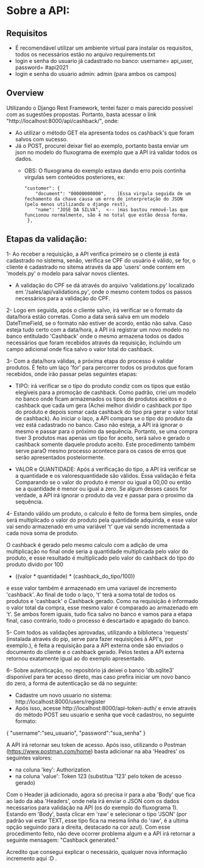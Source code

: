 # Sobre a API:

## Requisitos

- É recomendável utilizar um ambiente virtual para instalar os requisitos, todos os necessários estão no arquivo requirements.txt
- login e senha do usuario já cadastrado no banco: username= api_user, password= #api2021
- login e senha do usuario admin: admin (para ambos os campos)

## Overview

Utilizando o Django Rest Framework, tentei fazer o mais parecido possível com as sugestões propostas. Portanto, basta acessar o link "http://localhost:8000/api/cashback/", onde:  
- Ao utilizar o método GET ela apresenta todos os cashback's que foram salvos com sucesso.  
- Já o POST, procurei deixar fiel ao exemplo, portanto basta enviar um json no modelo do fluxograma de exemplo que a API irá validar todos os dados.  
  * OBS: O fluxograma do exemplo estava dando erro pois continha virgulas sem conteúdos posteriores, ex:

        "customer": {
            "document": "00000000000",    |Essa virgula seguida de um fechamento da chave causa um erro de interpretação do JSON (pelo menos utilizando o django rest),
            "name": "JOSE DA SILVA",  <-- |mas bastou removê-las que funcionou normalmente, são 4 no total que estão dessa forma.
         },

## Etapas da validação:

1- Ao receber a requisição, a API verifica primeiro se o cliente já está cadastrado no sistema, senão, verifica se CPF do usuário é válido, se for, o cliente é cadastrado no sitema através da app 'users' onde contem em 'models.py' o modelo para salvar novos clientes.  
- A validação do CPF se dá através do arquivo 'validations.py' localizado em '/sales/api/validations.py', onde o mesmo contem todos os passos necessários para a validação do CPF.

2- Logo em seguida, após o cliente salvo, irá verificar se o formato da data/hora estão corretas. Como a data será salva em um modelo DateTimeField, se o formato não estiver de acordo, então não salva. Caso esteja tudo certo com a data/hora, a API irá registrar um novo modelo no banco entitulado 'Cashback' onde o mesmo armazena todos os dados necessários que foram recebidos através da requisição, incluindo um campo adicional onde fica salvo o valor total do cashback.

3- Com a data/hora válidas, a próxima etapa do processo é validar produtos. É feito um laço 'for' para percorrer todos os produtos que foram recebidos, onde irão passar pelas seguintes etapas: 

- TIPO: irá verificar se o tipo do produto condiz com os tipos que estão elegíveis para a promoção de cashback. Como padrão, criei um modelo no banco onde ficam armazenados os tipos de produtos aceitos e o cashback que cada um gera (Achei melhor dividir o cashback por tipo do produto e depois somar cada cashback do tipo pra gerar o valor total de cashback). Ao iniciar o laço, a API compara se o tipo do produto da vez está cadastrado no banco. Caso não esteja, a API irá ignorar o mesmo e passar para o próximo da sequência. Portanto, se uma compra tiver 3 produtos mas apenas um tipo for aceito, será salvo e gerado o cashback somente daquele produto aceito. Este procedimento também serve paraO mesmo processo acontece para os casos de erros que serão apresentados posteiormente.  

- VALOR e QUANTIDADE: Após a verificação do tipo, a API irá verificar se a quantidade e os valoresquantidade são válidos. Essa validação é feita Comparando se o valor do produto é menor ou igual a 00,00 ou então se a quantidade é menor ou igual a zero. Se algum desses casos for verdade, a API irá ignorar o produto da vez e passar para o proximo da sequência.
      
4- Estando válido um produto, o calculo é feito de forma bem simples, onde será multiplicado o valor do produto pela quantidade adquirida, e esse valor vai sendo armazenado em uma variável 't' que vai sendo incrementada a cada nova soma de produto.  

O cashback é gerado pelo mesmo calculo com a adição de uma multiplicação no final onde seria a quantidade multiplicada pelo valor do produto, e esse resultado é multiplicado pelo valor do cashback do tipo do produto divido por 100  
- ((valor * quantidade) * (cashback_do_tipo/100))  

e esse valor também é armazenado em uma variavel de incremento 'cashback'. Ao final de todo o laço, 't' terá a soma total de todos os produtos e 'cashback' o Cashback gerado. Como na requisição é informado o valor total da compra, esse mesmo valor é comparado ao armazenado em 't'. Se ambos forem iguais, tudo fica salvo no banco e vamos para a etapa final, caso contrário, todo o processo é descartado e apagado do banco.

5- Com todos as validações aprovadas, utilizando a biblioteca 'requests' (instalada através do pip, serve para fazer requisições à API's, por exemplo.), é feita a requisição para a API externa onde são enviados o documento do cliente e o cashback gerado. Pelos testes a API externa retornou exatamente igual ao do exemplo apresentado.

6- Sobre autenticação, no repositório já deixei o banco 'db.sqlite3' disponível para ter acesso direto, mas caso prefira iniciar um novo
banco do zero, a forma de autenticação se dá no seguinte:
- Cadastre um novo usuario no sistema: http://localhost:8000/users/register
- Após isso, acesse http://localhost:8000/api-token-auth/ e envie através do método POST seu usuario e senha que você cadastrou, no seguinte formato:  

{
    "username":"seu_usuario",
    "password":"sua_senha"
}  

A API irá retornar seu token de acesso. Após isso, utilizando o Postman (https://www.postman.com/home) basta adicionar na aba 'Headres' os seguintes valores:
- na coluna 'key': Authorization.
- na coluna 'value': Token 123 (substitua '123' pelo token de acesso gerado) 

Com o Header já adicionado, agora só precisa ir para a aba 'Body' que fica ao lado da aba 'Headers', onde nela irá enviar o JSON com os dados necessarios para validação na API (os do exemplo do fluxograma 1). Estando em 'Body', basta clicar em 'raw' e selecionar o tipo 'JSON' (por padrão vai estar TEXT, esse tipo fica na mesma linha do 'raw', é a ultima opção seguindo para a direita, destacado na cor azul). Com esse procedimento feito, não deve ocorrer problema algum e a API irá retornar a seguinte mensagem: "Cashback generated."

Acredito que consegui explicar o necessário, qualquer nova informação incremento aqui :D . 